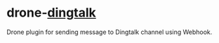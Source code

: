 # drone-[dingtalk](https://dingtalk.com)

Drone plugin for sending message to Dingtalk channel using Webhook.